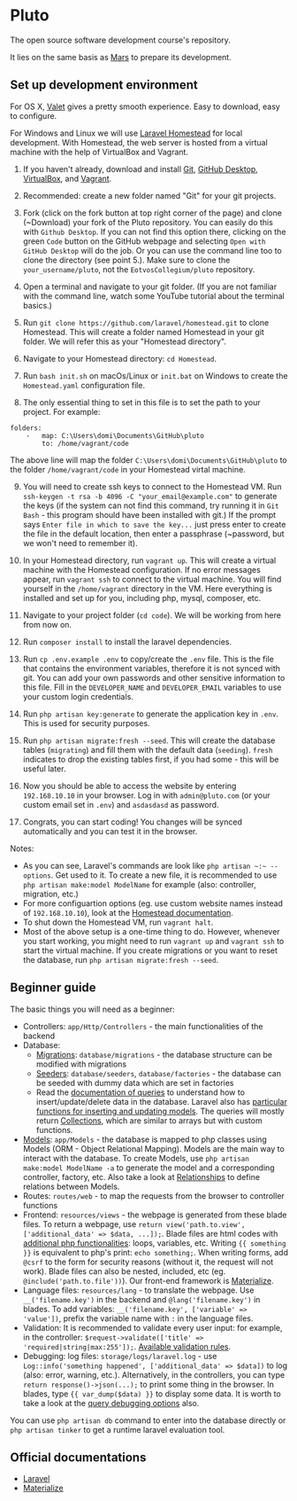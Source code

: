 # Pluto
The open source software development course's repository.

It lies on the same basis as [Mars](https://github.com/luksan47/mars) to prepare its development.

## Set up development environment

For OS X, [Valet](https://laravel.com/docs/8.x/valet) gives a pretty smooth experience. Easy to download, easy to configure.

For Windows and Linux we will use [Laravel Homestead](https://laravel.com/docs/homestead) for local development. With Homestead, the web server is hosted from a virtual machine with the help of VirtualBox and Vagrant.

1. If you haven't already, download and install [Git](https://git-scm.com/downloads), [GitHub Desktop](https://desktop.github.com/), [VirtualBox](https://www.virtualbox.org/), and [Vagrant](https://www.vagrantup.com/).

2. Recommended: create a new folder named "Git" for your git projects.

3. Fork (click on the fork button at top right corner of the page) and clone (~Download) your fork of the Pluto repository. You can easily do this with `Github Desktop`. If you can not find this option there, clicking on the green `Code` button on the GitHub webpage and selecting `Open with GitHub Desktop` will do the job. Or you can use the command line too to clone the directory (see point 5.). Make sure to clone the `your_username/pluto`, not the `EotvosCollegium/pluto` repository. 

4. Open a terminal and navigate to your git folder. (If you are not familiar with the command line, watch some YouTube tutorial about the terminal basics.)

5. Run `git clone https://github.com/laravel/homestead.git` to clone Homestead. This will create a folder named Homestead in your git folder. We will refer this as your "Homestead directory".

6. Navigate to your Homestead directory: `cd Homestead`.

7. Run `bash init.sh` on macOs/Linux or `init.bat` on Windows to create the `Homestead.yaml` configuration file.

8. The only essential thing to set in this file is to set the path to your project. For example:
```
folders:
    -   map: C:\Users\domi\Documents\GitHub\pluto
        to: /home/vagrant/code
```
The above line will map the folder `C:\Users\domi\Documents\GitHub\pluto` to the folder `/home/vagrant/code` in your Homestead virtal machine.

9. You will need to create ssh keys to connect to the Homestead VM. Run `ssh-keygen -t rsa -b 4096 -C "your_email@example.com"` to generate the keys (if the system can not find this command, try running it in `Git Bash` - this program should have been installed with git.) If the prompt says `Enter file in which to save the key...` just press enter to create the file in the default location, then enter a passphrase (~password, but we won't need to remember it).

10. In your Homestead directory, run `vagrant up`. This will create a virtual machine with the Homestead configuration. If no error messages appear, run `vagrant ssh` to connect to the virtual machine. You will find yourself in the `/home/vagrant` directory in the VM. Here everything is installed and set up for you, including php, mysql, composer, etc.

11. Navigate to your project folder (`cd code`). We will be working from here from now on.

12. Run `composer install` to install the laravel dependencies.

13. Run `cp .env.example .env` to copy/create the `.env` file. This is the file that contains the environment variables, therefore it is not synced with git. You can add your own passwords and other sensitive information to this file. Fill in the `DEVELOPER_NAME` and `DEVELOPER_EMAIL` variables to use your custom login credentials.

14. Run `php artisan key:generate` to generate the application key in `.env`. This is used for security purposes.

15. Run `php artisan migrate:fresh --seed`. This will create the database tables (`migrating`) and fill them with the default data (`seeding`). `fresh` indicates to drop the existing tables first, if you had some - this will be useful later.

16. Now you should be able to access the website by entering `192.168.10.10` in your browser. Log in with `admin@pluto.com` (or your custom email set in `.env`) and `asdasdasd` as password.

17. Congrats, you can start coding! You changes will be synced automatically and you can test it in the browser.

Notes:
- As you can see, Laravel's commands are look like `php artisan ~:~ --options`. Get used to it. To create a new file, it is recommended to use `php artisan make:model ModelName` for example (also: controller, migration, etc.)
- For more configuartion options (eg. use custom website names instead of `192.168.10.10`), look at the [Homestead documentation](https://laravel.com/docs/8.x/homestead#configuring-homestead).
- To shut down the Homestead VM, run `vagrant halt`.
- Most of the above setup is a one-time thing to do. However, whenever you start working, you might need to run `vagrant up` and `vagrant ssh` to start the virtual machine. If you create migrations or you want to reset the database, run `php artisan migrate:fresh --seed`.

## Beginner guide
The basic things you will need as a beginner:
- Controllers: `app/Http/Controllers` - the main functionalities of the backend
- Database: 
    - [Migrations](https://laravel.com/docs/8.x/migrations): `database/migrations` - the database structure can be modified with migrations
    - [Seeders](https://laravel.com/docs/8.x/seeding): `database/seeders`, `database/factories` - the database can be seeded with dummy data which are set in factories
    - Read the [documentation of queries](https://laravel.com/docs/8.x/queries) to understand how to insert/update/delete data in the database. Laravel also has [particular functions for inserting and updating models](https://laravel.com/docs/8.x/eloquent#inserting-and-updating-models). The queries will mostly return [Collections](https://laravel.com/docs/8.x/collections), which are similar to arrays but with custom functions. 
- [Models](https://laravel.com/docs/8.x/eloquent): `app/Models` - the database is mapped to php classes using Models (ORM - Object Relational Mapping). Models are the main way to interact with the database. To create Models, use `php artisan make:model ModelName -a` to generate the model and a corresponding controller, factory, etc. Also take a look at [Relationships](https://laravel.com/docs/8.x/eloquent-relationships) to define relations between Models.
- Routes: `routes/web` - to map the requests from the browser to controller functions
- Frontend: `resources/views` - the webpage is generated from these blade files. To return a webpage, use `return view('path.to.view', ['additional_data' => $data, ...]);`. Blade files are html codes with [additional php functionalities](https://laravel.com/docs/8.x/blade#blade-directives): loops, variables, etc. Writing `{{ something }}` is equivalent to php's print: `echo something;`. When writing forms, add `@csrf` to the form for security reasons (without it, the request will not work). Blade files can also be nested, included, etc (eg. `@include('path.to.file'))`). Our front-end framework is [Materialize](https://materializecss.github.io/materialize/).
- Language files: `resources/lang` - to translate the webpage. Use `__('filename.key')` in the backend and `@lang('filename.key')` in blades. To add variables: `__('filename.key', ['variable' => 'value'])`, prefix the variable name with `:` in the language files.
- Validation: It is recommended to validate every user input: for example, in the controller: `$request->validate(['title' => 'required|string|max:255']);`. [Available validation rules](https://laravel.com/docs/8.x/validation#available-validation-rules).
- Debugging: log files: `storage/logs/laravel.log` - use `Log::info('something happened', ['additional_data' => $data])` to log (also: error, warning, etc.). Alternatively, in the controllers, you can type `return response()->json(...);` to print some thing in the browser. In blades, type `{{ var_dump($data) }}` to display some data. It is worth to take a look at the [query debugging options](https://laravel.com/docs/8.x/queries#debugging) also.

You can use `php artisan db` command to enter into the database directly or `php artisan tinker` to get a runtime laravel evaluation tool.

## Official documentations
- [Laravel](https://laravel.com/docs/8.x)
- [Materialize](https://materializecss.github.io/materialize/)

